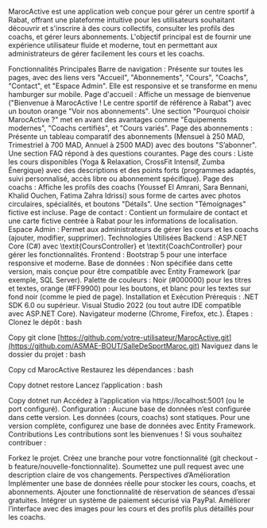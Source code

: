 MarocActive est une application web conçue pour gérer un centre sportif à Rabat, offrant une plateforme intuitive pour les utilisateurs souhaitant découvrir et s'inscrire à des cours collectifs, consulter les profils des coachs, et gérer leurs abonnements. L'objectif principal est de fournir une expérience utilisateur fluide et moderne, tout en permettant aux administrateurs de gérer facilement les cours et les coachs.

Fonctionnalités Principales
Barre de navigation : Présente sur toutes les pages, avec des liens vers "Accueil", "Abonnements", "Cours", "Coachs", "Contact", et "Espace Admin". Elle est responsive et se transforme en menu hamburger sur mobile.
Page d'accueil : Affiche un message de bienvenue ("Bienvenue à MarocActive ! Le centre sportif de référence à Rabat") avec un bouton orange "Voir nos abonnements". Une section "Pourquoi choisir MarocActive ?" met en avant des avantages comme "Équipements modernes", "Coachs certifiés", et "Cours variés".
Page des abonnements : Présente un tableau comparatif des abonnements (Mensuel à 250 MAD, Trimestriel à 700 MAD, Annuel à 2500 MAD) avec des boutons "S’abonner". Une section FAQ répond à des questions courantes.
Page des cours : Liste les cours disponibles (Yoga & Relaxation, CrossFit Intensif, Zumba Énergique) avec des descriptions et des points forts (programmes adaptés, suivi personnalisé, accès libre ou abonnement spécifique).
Page des coachs : Affiche les profils des coachs (Youssef El Amrani, Sara Bennani, Khalid Ouchen, Fatima Zahra Idrissi) sous forme de cartes avec photos circulaires, spécialités, et boutons "Détails". Une section "Témoignages" fictive est incluse.
Page de contact : Contient un formulaire de contact et une carte fictive centrée à Rabat pour les informations de localisation.
Espace Admin : Permet aux administrateurs de gérer les cours et les coachs (ajouter, modifier, supprimer).
Technologies Utilisées
Backend : ASP.NET Core (C#) avec \textit{CoursController} et \textit{CoachController} pour gérer les fonctionnalités.
Frontend : Bootstrap 5 pour une interface responsive et moderne.
Base de données : Non spécifiée dans cette version, mais conçue pour être compatible avec Entity Framework (par exemple, SQL Server).
Palette de couleurs : Noir (#000000) pour les titres et textes, orange (#FF9900) pour les boutons, et blanc pour les textes sur fond noir (comme le pied de page).
Installation et Exécution
Prérequis :
.NET SDK 6.0 ou supérieur.
Visual Studio 2022 (ou tout autre IDE compatible avec ASP.NET Core).
Navigateur moderne (Chrome, Firefox, etc.).
Étapes :
Clonez le dépôt :
bash

Copy
git clone [https://github.com/votre-utilisateur/MarocActive.git](https://github.com/ASMAE-BOUT/SalleDeSportMaroc.git)
Naviguez dans le dossier du projet :
bash

Copy
cd MarocActive
Restaurez les dépendances :
bash

Copy
dotnet restore
Lancez l’application :
bash

Copy
dotnet run
Accédez à l’application via https://localhost:5001 (ou le port configuré).
Configuration : Aucune base de données n’est configurée dans cette version. Les données (cours, coachs) sont statiques. Pour une version complète, configurez une base de données avec Entity Framework.
Contributions
Les contributions sont les bienvenues ! Si vous souhaitez contribuer :

Forkez le projet.
Créez une branche pour votre fonctionnalité (git checkout -b feature/nouvelle-fonctionnalite).
Soumettez une pull request avec une description claire de vos changements.
Perspectives d’Amélioration
Implémenter une base de données réelle pour stocker les cours, coachs, et abonnements.
Ajouter une fonctionnalité de réservation de séances d’essai gratuites.
Intégrer un système de paiement sécurisé via PayPal.
Améliorer l’interface avec des images pour les cours et des profils plus détaillés pour les coachs.
